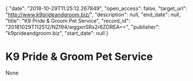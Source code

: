 {
  "date": "2018-10-29T11:25:12.267849", 
  "open_access": false, 
  "target_url": "http://www.k9prideandgroom.biz/", 
  "description": null, 
  "end_date": null, 
  "title": "K9 Pride & Groom Pet Service", 
  "record_id": "20181029T112512/NZf94/wggxnSRs2r6ZDREA==", 
  "publisher": "k9prideandgroom.biz", 
  "start_date": null
}

# K9 Pride & Groom Pet Service

None